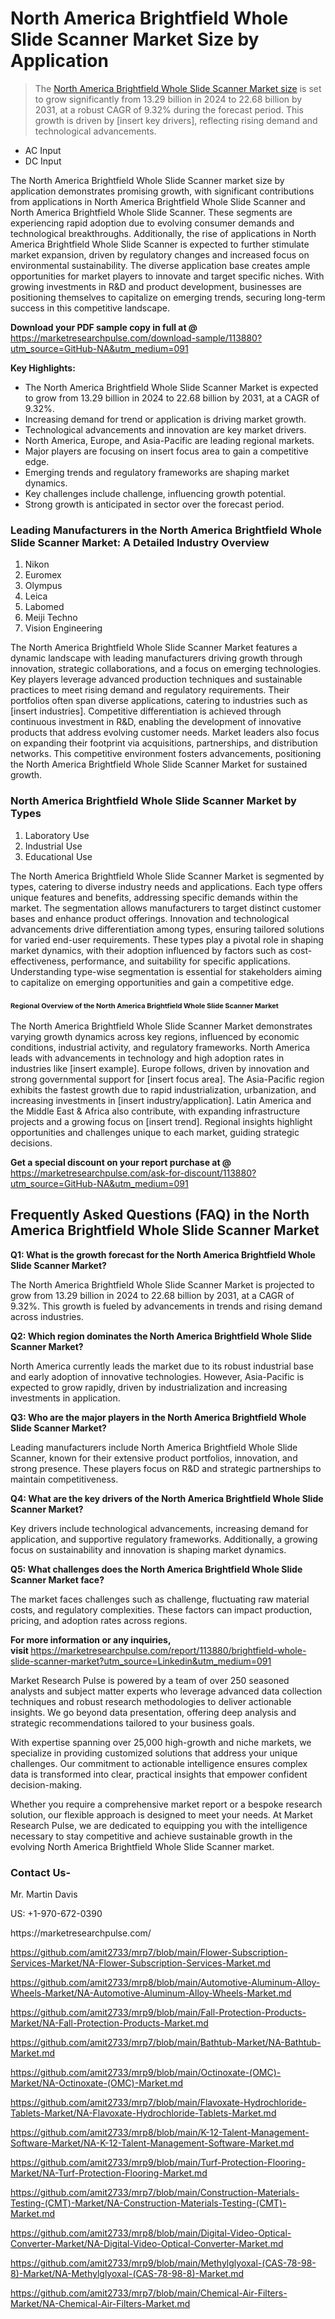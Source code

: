 <h1>North America Brightfield Whole Slide Scanner Market&nbsp;Size by Application</h1><blockquote><p>The <a href="https://marketresearchpulse.com/download-sample/113880?utm_source=GitHub-NA&amp;utm_medium=091">North America Brightfield Whole Slide Scanner Market size</a> is set to grow significantly from 13.29 billion in 2024 to 22.68 billion by 2031, at a robust CAGR of 9.32% during the forecast period. This growth is driven by [insert key drivers], reflecting rising demand and technological advancements.</p></blockquote><ul><li>AC Input<li> DC Input</li></ul><p>The North America Brightfield Whole Slide Scanner market size by application demonstrates promising growth, with significant contributions from applications in North America Brightfield Whole Slide Scanner and North America Brightfield Whole Slide Scanner. These segments are experiencing rapid adoption due to evolving consumer demands and technological breakthroughs. Additionally, the rise of applications in North America Brightfield Whole Slide Scanner is expected to further stimulate market expansion, driven by regulatory changes and increased focus on environmental sustainability. The diverse application base creates ample opportunities for market players to innovate and target specific niches. With growing investments in R&D and product development, businesses are positioning themselves to capitalize on emerging trends, securing long-term success in this competitive landscape.</p><p><strong>Download your PDF sample copy in full at @ </strong><a href="https://marketresearchpulse.com/download-sample/113880?utm_source=GitHub-NA&amp;utm_medium=091">https://marketresearchpulse.com/download-sample/113880?utm_source=GitHub-NA&amp;utm_medium=091</a></p><p><strong>Key Highlights: </strong></p><ul><li>The North America Brightfield Whole Slide Scanner Market is expected to grow from 13.29 billion in 2024 to 22.68 billion by 2031, at a CAGR of 9.32%.</li><li>Increasing demand for trend or application is driving market growth.</li><li>Technological advancements and innovation are key market drivers.</li><li>North America, Europe, and Asia-Pacific are leading regional markets.</li><li>Major players are focusing on insert focus area to gain a competitive edge.</li><li>Emerging trends and regulatory frameworks are shaping market dynamics.</li><li>Key challenges include challenge, influencing growth potential.</li><li>Strong growth is anticipated in sector over the forecast period.</li></ul><h3>Leading Manufacturers in the North America Brightfield Whole Slide Scanner Market: A Detailed Industry Overview</h3><ol><li>Nikon</li><li>Euromex</li><li>Olympus</li><li>Leica</li><li>Labomed</li><li>Meiji Techno</li><li>Vision Engineering</li></ol><div class="flex max-w-full flex-col flex-grow"><div class="min-h-8 text-message flex w-full flex-col items-end gap-2 whitespace-normal break-words [.text-message+&amp;]:mt-5" dir="auto" data-message-author-role="assistant" data-message-id="fd8432e4-4910-450d-b182-61b7bfb0a01f" data-message-model-slug="gpt-4o"><div class="flex w-full flex-col gap-1 empty:hidden first:pt-[3px]"><div class="markdown prose w-full break-words dark:prose-invert light"><p>The North America Brightfield Whole Slide Scanner Market features a dynamic landscape with leading manufacturers driving growth through innovation, strategic collaborations, and a focus on emerging technologies. Key players leverage advanced production techniques and sustainable practices to meet rising demand and regulatory requirements. Their portfolios often span diverse applications, catering to industries such as [insert industries]. Competitive differentiation is achieved through continuous investment in R&amp;D, enabling the development of innovative products that address evolving customer needs. Market leaders also focus on expanding their footprint via acquisitions, partnerships, and distribution networks. This competitive environment fosters advancements, positioning the North America Brightfield Whole Slide Scanner Market for sustained growth.</p></div></div></div></div><h3>North America Brightfield Whole Slide Scanner Market by Types</h3><ol><li>Laboratory Use<li> Industrial Use<li> Educational Use</li></ol><div class="flex max-w-full flex-col flex-grow"><div class="min-h-8 text-message flex w-full flex-col items-end gap-2 whitespace-normal break-words [.text-message+&amp;]:mt-5" dir="auto" data-message-author-role="assistant" data-message-id="084470be-0bb7-4664-bddf-5156b4f41249" data-message-model-slug="gpt-4o-mini"><div class="flex w-full flex-col gap-1 empty:hidden first:pt-[3px]"><div class="markdown prose w-full break-words dark:prose-invert light"><p>The North America Brightfield Whole Slide Scanner Market is segmented by types, catering to diverse industry needs and applications. Each type offers unique features and benefits, addressing specific demands within the market. The segmentation allows manufacturers to target distinct customer bases and enhance product offerings. Innovation and technological advancements drive differentiation among types, ensuring tailored solutions for varied end-user requirements. These types play a pivotal role in shaping market dynamics, with their adoption influenced by factors such as cost-effectiveness, performance, and suitability for specific applications. Understanding type-wise segmentation is essential for stakeholders aiming to capitalize on emerging opportunities and gain a competitive edge.</p></div></div></div></div><h3><span style="font-size: 11px;">Regional Overview of the North America Brightfield Whole Slide Scanner Market</span></h3><div class="flex max-w-full flex-col flex-grow"><div class="min-h-8 text-message flex w-full flex-col items-end gap-2 whitespace-normal break-words [.text-message+&amp;]:mt-5" dir="auto" data-message-author-role="assistant" data-message-id="e9038762-ce64-4e30-91c9-9bd413514231" data-message-model-slug="gpt-4o-mini"><div class="flex w-full flex-col gap-1 empty:hidden first:pt-[3px]"><div class="markdown prose w-full break-words dark:prose-invert light"><p>The North America Brightfield Whole Slide Scanner Market demonstrates varying growth dynamics across key regions, influenced by economic conditions, industrial activity, and regulatory frameworks. North America leads with advancements in technology and high adoption rates in industries like [insert example]. Europe follows, driven by innovation and strong governmental support for [insert focus area]. The Asia-Pacific region exhibits the fastest growth due to rapid industrialization, urbanization, and increasing investments in [insert industry/application]. Latin America and the Middle East &amp; Africa also contribute, with expanding infrastructure projects and a growing focus on [insert trend]. Regional insights highlight opportunities and challenges unique to each market, guiding strategic decisions.</p></div></div></div></div><p><strong>Get a special discount on your report purchase at @ </strong><a href="https://marketresearchpulse.com/ask-for-discount/113880?utm_source=GitHub-NA&amp;utm_medium=091">https://marketresearchpulse.com/ask-for-discount/113880?utm_source=GitHub-NA&amp;utm_medium=091</a></p><h2>Frequently Asked Questions (FAQ) in the North America Brightfield Whole Slide Scanner Market</h2><p><strong>Q1: What is the growth forecast for the North America Brightfield Whole Slide Scanner Market?</strong></p><p>The North America Brightfield Whole Slide Scanner Market is projected to grow from 13.29 billion in 2024 to 22.68 billion by 2031, at a CAGR of 9.32%. This growth is fueled by advancements in trends and rising demand across industries.</p><p><strong>Q2: Which region dominates the North America Brightfield Whole Slide Scanner Market?</strong></p><p>North America currently leads the market due to its robust industrial base and early adoption of innovative technologies. However, Asia-Pacific is expected to grow rapidly, driven by industrialization and increasing investments in application.</p><p><strong>Q3: Who are the major players in the North America Brightfield Whole Slide Scanner Market?</strong></p><p>Leading manufacturers include North America Brightfield Whole Slide Scanner, known for their extensive product portfolios, innovation, and strong presence. These players focus on R&amp;D and strategic partnerships to maintain competitiveness.</p><p><strong>Q4: What are the key drivers of the North America Brightfield Whole Slide Scanner Market?</strong></p><p>Key drivers include technological advancements, increasing demand for application, and supportive regulatory frameworks. Additionally, a growing focus on sustainability and innovation is shaping market dynamics.</p><p><strong>Q5: What challenges does the North America Brightfield Whole Slide Scanner Market face?</strong></p><p>The market faces challenges such as challenge, fluctuating raw material costs, and regulatory complexities. These factors can impact production, pricing, and adoption rates across regions.</p><p><strong>For more information or any inquiries, visit&nbsp;</strong><a href="https://marketresearchpulse.com/report/113880/brightfield-whole-slide-scanner-market?utm_source=Linkedin&utm_medium=091">https://marketresearchpulse.com/report/113880/brightfield-whole-slide-scanner-market?utm_source=Linkedin&utm_medium=091</a></p><p>Market Research Pulse is powered by a team of over 250 seasoned analysts and subject matter experts who leverage advanced data collection techniques and robust research methodologies to deliver actionable insights. We go beyond data presentation, offering deep analysis and strategic recommendations tailored to your business goals.</p><p>With expertise spanning over 25,000 high-growth and niche markets, we specialize in providing customized solutions that address your unique challenges. Our commitment to actionable intelligence ensures complex data is transformed into clear, practical insights that empower confident decision-making.</p><p>Whether you require a comprehensive market report or a bespoke research solution, our flexible approach is designed to meet your needs. At Market Research Pulse, we are dedicated to equipping you with the intelligence necessary to stay competitive and achieve sustainable growth in the evolving North America Brightfield Whole Slide Scanner market.</p><h3><strong>Contact Us-</strong></h3><p>Mr. Martin Davis</p><p>US: +1-970-672-0390</p><p>https://marketresearchpulse.com/</p><p><a href="https://github.com/amit2733/mrp7/blob/main/Flower-Subscription-Services-Market/NA-Flower-Subscription-Services-Market.md">https://github.com/amit2733/mrp7/blob/main/Flower-Subscription-Services-Market/NA-Flower-Subscription-Services-Market.md</a></p><p><a href="https://github.com/amit2733/mrp8/blob/main/Automotive-Aluminum-Alloy-Wheels-Market/NA-Automotive-Aluminum-Alloy-Wheels-Market.md">https://github.com/amit2733/mrp8/blob/main/Automotive-Aluminum-Alloy-Wheels-Market/NA-Automotive-Aluminum-Alloy-Wheels-Market.md</a></p><p><a href="https://github.com/amit2733/mrp9/blob/main/Fall-Protection-Products-Market/NA-Fall-Protection-Products-Market.md">https://github.com/amit2733/mrp9/blob/main/Fall-Protection-Products-Market/NA-Fall-Protection-Products-Market.md</a></p><p><a href="https://github.com/amit2733/mrp7/blob/main/Bathtub-Market/NA-Bathtub-Market.md">https://github.com/amit2733/mrp7/blob/main/Bathtub-Market/NA-Bathtub-Market.md</a></p><p><a href="https://github.com/amit2733/mrp9/blob/main/Octinoxate-(OMC)-Market/NA-Octinoxate-(OMC)-Market.md">https://github.com/amit2733/mrp9/blob/main/Octinoxate-(OMC)-Market/NA-Octinoxate-(OMC)-Market.md</a></p><p><a href="https://github.com/amit2733/mrp7/blob/main/Flavoxate-Hydrochloride-Tablets-Market/NA-Flavoxate-Hydrochloride-Tablets-Market.md">https://github.com/amit2733/mrp7/blob/main/Flavoxate-Hydrochloride-Tablets-Market/NA-Flavoxate-Hydrochloride-Tablets-Market.md</a></p><p><a href="https://github.com/amit2733/mrp8/blob/main/K-12-Talent-Management-Software-Market/NA-K-12-Talent-Management-Software-Market.md">https://github.com/amit2733/mrp8/blob/main/K-12-Talent-Management-Software-Market/NA-K-12-Talent-Management-Software-Market.md</a></p><p><a href="https://github.com/amit2733/mrp9/blob/main/Turf-Protection-Flooring-Market/NA-Turf-Protection-Flooring-Market.md">https://github.com/amit2733/mrp9/blob/main/Turf-Protection-Flooring-Market/NA-Turf-Protection-Flooring-Market.md</a></p><p><a href="https://github.com/amit2733/mrp7/blob/main/Construction-Materials-Testing-(CMT)-Market/NA-Construction-Materials-Testing-(CMT)-Market.md">https://github.com/amit2733/mrp7/blob/main/Construction-Materials-Testing-(CMT)-Market/NA-Construction-Materials-Testing-(CMT)-Market.md</a></p><p><a href="https://github.com/amit2733/mrp8/blob/main/Digital-Video-Optical-Converter-Market/NA-Digital-Video-Optical-Converter-Market.md">https://github.com/amit2733/mrp8/blob/main/Digital-Video-Optical-Converter-Market/NA-Digital-Video-Optical-Converter-Market.md</a></p><p><a href="https://github.com/amit2733/mrp9/blob/main/Methylglyoxal-(CAS-78-98-8)-Market/NA-Methylglyoxal-(CAS-78-98-8)-Market.md">https://github.com/amit2733/mrp9/blob/main/Methylglyoxal-(CAS-78-98-8)-Market/NA-Methylglyoxal-(CAS-78-98-8)-Market.md</a></p><p><a href="https://github.com/amit2733/mrp7/blob/main/Chemical-Air-Filters-Market/NA-Chemical-Air-Filters-Market.md">https://github.com/amit2733/mrp7/blob/main/Chemical-Air-Filters-Market/NA-Chemical-Air-Filters-Market.md</a></p>
